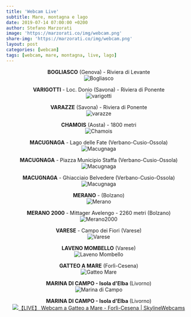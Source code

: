 ```yaml
---
title: 'Webcam Live'
subtitle: Mare, montagna e lago
date: 2019-07-14 07:00:00 +0200
author: Stefano Marzorati
image: 'https://marzorati.co/img/webcam.png'
share-img: 'https://marzorati.co/img/webcam.png'
layout: post
categories: [webcam]
tags: [webcam, mare, montagna, live, lago]
---
```

<center><strong>BOGLIASCO</strong> (Genova) - Riviera di Levante</center>   
<center>
<img alt="Bogliasco" src="http://www.prolocobogliasco.it/webcam/current_hd.jpg">
</center>
<p></p>
<center><strong>VARIGOTTI</strong> - Loc. Donio (Savona) - Riviera di Ponente</center>   
<center>
<img alt="varigotti" src="http://varigottimeteo.altervista.org/webcam/FI9900P_00626E863C96/snap/webcam.php">
</center>
<p></p>
<center><strong>VARAZZE</strong> (Savona) - Riviera di Ponente</center>   
<center>
<img alt="varazze" src="https://vedetta.org/image-client/marina-di-varazze/image.jpg">
</center>
<p></p>
<center><strong>CHAMOIS</strong> (Aosta) - 1800 metri</center>   
<center>
<img alt="Chamois" src="http://www.comune.chamois.ao.it/wcam/webcam_images/chamois.jpg">
</center>
<p></p>
<center><strong>MACUGNAGA</strong> - Lago delle Fate (Verbano-Cusio-Ossola)</center>   
<center>
<img alt="Macugnaga" src="https://www.meteolivevco.it/httpdocs/it/images/cam/lagodellefate.jpg">
</center>
<p></p>
<center><strong>MACUGNAGA</strong> - Piazza Municipio Staffa (Verbano-Cusio-Ossola)</center>   
<center>
<img alt="Macugnaga" src="https://www.comune.macugnaga.vb.it/it-it/immagine/imgurl-bdd2063350d5e7b3e8fc9b54c5caa64c?q=http%3a%2f%2fwww.comune.macugnaga.vb.it%2fWcam%2fSnapshot.jpg">
</center>
<p></p>
<center><strong>MACUGNAGA</strong> - Ghiacciaio Belvedere (Verbano-Cusio-Ossola)</center>   
<center>
<img alt="Macugnaga" src="https://meteolivevco.it/httpdocs/it/images/cam/ghiacciaiobelvedere.jpg">
</center>
<p></p>
<center><strong>MERANO</strong> - (Bolzano)</center>   
<center>
<img alt="Merano" src="https://www.visitmerano.it/webcam/webcam-meran.jpg">
</center>
<p></p>
<center><strong>MERANO 2000</strong> - Mittager Avelengo - 2260 metri (Bolzano)</center>   
<center>
<img alt="Merano2000" src="https://webcams.meran2000.com/mittager/cam.jpg">
</center>
<p></p>
<center><strong>VARESE</strong> - Campo dei Fiori  (Varese)</center>   
<center>
<img alt="Varese" src="https://www.astrogeo.va.it/webcam/current/campo_dei_fiori_ovest.jpg">
</center>
<p></p>
<center><strong>LAVENO MOMBELLO</strong> (Varese)</center>   
<center>
<img alt="Laveno Mombello" src="https://www.cerrometeo.com/public/gftp0000.jpg">
</center>
<p></p>
<center><strong>GATTEO A MARE</strong> (Forlì-Cesena)</center>   
<center>
<img alt="Gatteo Mare" src="https://www.hotel-flamingo.com/Public/webcam/webcam.jpg?v=637979567461618627">
</center>
<p></p>
<center><strong>MARINA DI CAMPO - Isola d'Elba</strong> (Livorno)</center>   
<center>
<img alt="Marina di Campo" src="https://cam.elbalink.it/webcam_spiaggia_marina_di_campo/camping_del_mare.jpg">
</center>
<p></p>

<center><strong>MARINA DI CAMPO - Isola d'Elba</strong> (Livorno)</center>   
<center>
<a href="https://www.skylinewebcams.com/it/webcam/italia/emilia-romagna/forli-cesena/gatteo-a-mare.html" target="_blank"><img src="https://embed.skylinewebcams.com/img/66.jpg" alt="【LIVE】 Webcam a Gatteo a Mare - Forlì-Cesena | SkylineWebcams"></a>
</center>
<p></p>